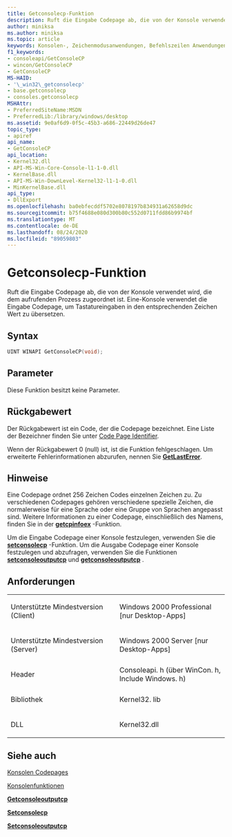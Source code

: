```yaml
---
title: Getconsolecp-Funktion
description: Ruft die Eingabe Codepage ab, die von der Konsole verwendet wird, die dem aufrufenden Prozess zugeordnet ist.
author: miniksa
ms.author: miniksa
ms.topic: article
keywords: Konsolen-, Zeichenmodusanwendungen, Befehlszeilen Anwendungen, Terminalanwendungen, Konsolen-API
f1_keywords:
- consoleapi/GetConsoleCP
- wincon/GetConsoleCP
- GetConsoleCP
MS-HAID:
- '\_win32\_getconsolecp'
- base.getconsolecp
- consoles.getconsolecp
MSHAttr:
- PreferredSiteName:MSDN
- PreferredLib:/library/windows/desktop
ms.assetid: 9e0af6d9-0f5c-45b3-a686-22449d26de47
topic_type:
- apiref
api_name:
- GetConsoleCP
api_location:
- Kernel32.dll
- API-MS-Win-Core-Console-l1-1-0.dll
- KernelBase.dll
- API-MS-Win-DownLevel-Kernel32-l1-1-0.dll
- MinKernelBase.dll
api_type:
- DllExport
ms.openlocfilehash: ba0ebfecddf5702e8078197b834931a62658d9dc
ms.sourcegitcommit: b75f4688e080d300b80c552d0711fdd86b9974bf
ms.translationtype: MT
ms.contentlocale: de-DE
ms.lasthandoff: 08/24/2020
ms.locfileid: "89059803"
---
```

# <a name="getconsolecp-function"></a>Getconsolecp-Funktion


Ruft die Eingabe Codepage ab, die von der Konsole verwendet wird, die dem aufrufenden Prozess zugeordnet ist. Eine-Konsole verwendet die Eingabe Codepage, um Tastatureingaben in den entsprechenden Zeichen Wert zu übersetzen.

<a name="syntax"></a>Syntax
------

```C
UINT WINAPI GetConsoleCP(void);
```

<a name="parameters"></a>Parameter
----------

Diese Funktion besitzt keine Parameter.

<a name="return-value"></a>Rückgabewert
------------

Der Rückgabewert ist ein Code, der die Codepage bezeichnet. Eine Liste der Bezeichner finden Sie unter [Code Page Identifier](https://msdn.microsoft.com/library/windows/desktop/dd317756).

Wenn der Rückgabewert 0 (null) ist, ist die Funktion fehlgeschlagen. Um erweiterte Fehlerinformationen abzurufen, nennen Sie [**GetLastError**](https://msdn.microsoft.com/library/windows/desktop/ms679360).

<a name="remarks"></a>Hinweise
-------

Eine Codepage ordnet 256 Zeichen Codes einzelnen Zeichen zu. Zu verschiedenen Codepages gehören verschiedene spezielle Zeichen, die normalerweise für eine Sprache oder eine Gruppe von Sprachen angepasst sind. Weitere Informationen zu einer Codepage, einschließlich des Namens, finden Sie in der [**getcpinfoex**](https://msdn.microsoft.com/library/windows/desktop/dd318081) -Funktion.

Um die Eingabe Codepage einer Konsole festzulegen, verwenden Sie die [**setconsolecp**](setconsolecp.md) -Funktion. Um die Ausgabe Codepage einer Konsole festzulegen und abzufragen, verwenden Sie die Funktionen [**setconsoleoutputcp**](setconsoleoutputcp.md) und [**getconsoleoutputcp**](getconsoleoutputcp.md) .

<a name="requirements"></a>Anforderungen
------------

<table>
<colgroup>
<col width="50%" />
<col width="50%" />
</colgroup>
<tbody>
<tr class="odd">
<td><p>Unterstützte Mindestversion (Client)</p></td>
<td><p>Windows 2000 Professional [nur Desktop-Apps]</p></td>
</tr>
<tr class="even">
<td><p>Unterstützte Mindestversion (Server)</p></td>
<td><p>Windows 2000 Server [nur Desktop-Apps]</p></td>
</tr>
<tr class="odd">
<td><p>Header</p></td>
<td>Consoleapi. h (über WinCon. h, Include Windows. h)</td>
</tr>
<tr class="even">
<td><p>Bibliothek</p></td>
<td>Kernel32. lib</td>
</tr>
<tr class="odd">
<td><p>DLL</p></td>
<td>Kernel32.dll</td>
</tr>
<tr class="even">
</tr>
<tr class="odd">
</tr>
<tr class="even">
</tr>
</tbody>
</table>

## <a name="span-idsee_alsospansee-also"></a><span id="see_also"></span>Siehe auch


[Konsolen Codepages](console-code-pages.md)

[Konsolenfunktionen](console-functions.md)

[**Getconsoleoutputcp**](getconsoleoutputcp.md)

[**Setconsolecp**](setconsolecp.md)

[**Setconsoleoutputcp**](setconsoleoutputcp.md)

 

 




